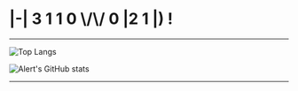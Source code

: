 # **|-| 3 1 1 0   \\/\\/ 0 |2 1 |) !**

---

![Top Langs](https://github-readme-stats.vercel.app/api/top-langs/?username=AlinaRinn&theme=radical&hide_border=true&show_icons=true&layout=compact)


![Alert's GitHub stats](https://github-readme-stats.vercel.app/api?username=AlinaRinn&theme=radical&hide_border=true&show_icons=true)

---
